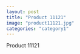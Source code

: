 ```yaml
---
layout: post
title: "Product 11121"
image: "product11121.jpg"
categories: "category1"
---
```

Product 11121
